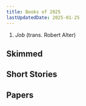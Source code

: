```yaml
---
title: Books of 2025
lastUpdatedDate: 2025-01-25
---
```


1. *Job* (trans. Robert Alter)

## Skimmed

## Short Stories

## Papers